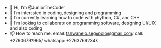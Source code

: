 - 👋 Hi, I’m @JuniorTheCoder
- 👀 I’m interested in coding, designing and programming
- 🌱 I’m currently learning how to code with phython, C#, and C++ 
- 💞️ I’m looking to collaborate on programming software, designing UI/UIX and also coding
- 📫 How to reach me: email: tshwanelo.segopolo@gmail.com/ call: +27606792965/ whatsapp: +27637692348

<!---
JuniorTheCoder/JuniorTheCoder is a ✨ special ✨ repository because its `README.md` (this file) appears on your GitHub profile.
You can click the Preview link to take a look at your changes.
--->

